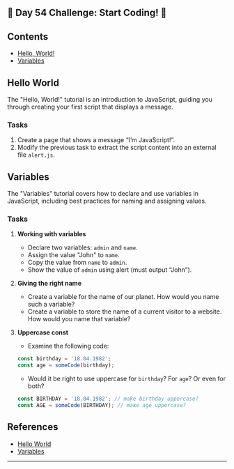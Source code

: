 ## 🚀 Day 54 Challenge: Start Coding! 🚀

## Contents
- [Hello, World!](#hello-world)
- [Variables](#variables)

## Hello World

The "Hello, World!" tutorial is an introduction to JavaScript, guiding you through creating your first script that displays a message.


### Tasks
1. Create a page that shows a message “I’m JavaScript!”.
2. Modify the previous task to extract the script content into an external file `alert.js`.


## Variables 

The "Variables" tutorial covers how to declare and use variables in JavaScript, including best practices for naming and assigning values.

### Tasks

1. **Working with variables**
    - Declare two variables: `admin` and `name`.
    - Assign the value "John" to `name`.
    - Copy the value from `name` to `admin`.
    - Show the value of `admin` using alert (must output “John”).
2. **Giving the right name**
    - Create a variable for the name of our planet. How would you name such a variable?
    - Create a variable to store the name of a current visitor to a website. How would you name that variable?
3. **Uppercase const**

    - Examine the following code:
    ```js
    const birthday = '18.04.1982';
    const age = someCode(birthday);
    ```

    - Would it be right to use uppercase for `birthday`? For `age`? Or even for both?
    ```js
    const BIRTHDAY = '18.04.1982'; // make birthday uppercase?
    const AGE = someCode(BIRTHDAY); // make age uppercase?
    ```

## References
- [Hello World](https://javascript.info/hello-world)
- [Variables](https://javascript.info/variables)

---
